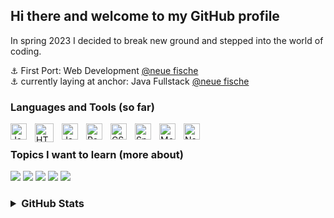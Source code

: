 
## Hi there and welcome to my GitHub profile 
In spring 2023 I decided to break new ground and stepped into the world of coding.

⚓ First Port: Web Development [@neue fische](https://www.neuefische.de)
<br />
⚓ currently laying at anchor: Java Fullstack [@neue fische](https://www.neuefische.de)
<br />

### Languages and Tools (so far)
<img align="left" alt="JavaScript" width="26px" src="https://cdn.jsdelivr.net/gh/devicons/devicon/icons/javascript/javascript-original.svg" style="padding-right:10px;" />
<img align="left" alt="HTML5" width="30px" src="https://cdn.jsdelivr.net/gh/devicons/devicon/icons/html5/html5-original.svg" style="padding-right:10px;" />
<img align="left" alt="Java" width="26px" src="https://cdn.jsdelivr.net/gh/devicons/devicon/icons/java/java-original.svg" style="padding-right:10px;" />
<img align="left" alt="React" width="26px" src="https://cdn.jsdelivr.net/gh/devicons/devicon/icons/react/react-original.svg" style="padding-right:10px;" />
<img align="left" alt="CSS3" width="26px" src="https://cdn.jsdelivr.net/gh/devicons/devicon/icons/css3/css3-original.svg" style="padding-right:10px;" />
<img align="left" alt="Spring" width="26px" src="https://cdn.jsdelivr.net/gh/devicons/devicon/icons/spring/spring-original.svg" style="padding-right:10px;" />
<img align="left" alt="MongoDb" width="26px" src="https://cdn.jsdelivr.net/gh/devicons/devicon/icons/mongodb/mongodb-original.svg" style="padding-right:10px;" />
<img align="left" alt="NextJS" width="26px" src="https://cdn.jsdelivr.net/gh/devicons/devicon/icons/nextjs/nextjs-original.svg" style="padding-right:10px;" />
<br/>

### Topics I want to learn (more about) 

![](https://img.shields.io/badge/⛵-accessibility-7D898B?labelColor=FF428E) ![](https://img.shields.io/badge/⛵-clean_code-7D898B?labelColor=FF428E) ![](https://img.shields.io/badge/⛵-datasecurity-7D898B?labelColor=FF428E) ![](https://img.shields.io/badge/⛵-testing-7D898B?labelColor=FF428E) ![](https://img.shields.io/badge/⛵-typescript-7D898B?labelColor=FF428E) 

<h3><details>
  <summary>GitHub Stats</summary>
<br />

![GitHub stats](https://github-readme-stats.vercel.app/api?username=tejue&show_icons=true&theme=radical)

</details>
</h3>

<!--
**tejue/tejue** is a ✨ _special_ ✨ repository because its `README.md` (this file) appears on your GitHub profile.

Here are some ideas to get you started:

- 🔭 I’m currently working on ...
- 🌱 I’m currently learning ...
- 👯 I’m looking to collaborate on ...
- 🤔 I’m looking for help with ...
- 💬 Ask me about ...
- 📫 How to reach me: ...
- 😄 Pronouns: ...
- ⚡ Fun fact: ...
-->

<!--
![My Skills](https://skillicons.dev/icons?i=html,css,js,react,nextjs)
![Top Langs](https://github-readme-stats.vercel.app/api/top-langs/?username=tejue&layout=compact&theme=radical)
i believe in the power of many and in David rather than Golliath
AC6EFF
-->
